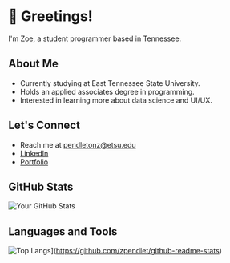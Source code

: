 # 👋 Greetings!

I'm Zoe, a student programmer based in Tennessee. 

## About Me

-  Currently studying at East Tennessee State University.
-  Holds an applied associates degree in programming.
-  Interested in learning more about data science and UI/UX.


## Let's Connect

- Reach me at pendletonz@etsu.edu
- [LinkedIn](https://www.linkedin.com/in/zoe-pendleton-96a2742b5/)
- [Portfolio](https://zpendlet.github.io/PortfolioWebsite/)

## GitHub Stats

![Your GitHub Stats](https://github-readme-stats.vercel.app/api?username=zpendlet&show_icons=true&theme=dark)

## Languages and Tools

![Top Langs](https://github-readme-stats.vercel.app/api/top-langs/?username=zpendlet&layout=compact&theme=dark)](https://github.com/zpendlet/github-readme-stats)





